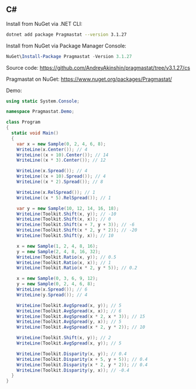 <span id="cs"></span> <!-- [pdf] DELETE -->

## C\#

Install from NuGet via .NET CLI:

```bash
dotnet add package Pragmastat --version 3.1.27
```

Install from NuGet via Package Manager Console:

```ps1
NuGet\Install-Package Pragmastat -Version 3.1.27
```

Source code: https://github.com/AndreyAkinshin/pragmastat/tree/v3.1.27/cs

Pragmastat on NuGet: https://www.nuget.org/packages/Pragmastat/

Demo:

```cs
using static System.Console;

namespace Pragmastat.Demo;

class Program
{
  static void Main()
  {
    var x = new Sample(0, 2, 4, 6, 8);
    WriteLine(x.Center()); // 4
    WriteLine((x + 10).Center()); // 14
    WriteLine((x * 3).Center()); // 12

    WriteLine(x.Spread()); // 4
    WriteLine((x + 10).Spread()); // 4
    WriteLine((x * 2).Spread()); // 8

    WriteLine(x.RelSpread()); // 1
    WriteLine((x * 5).RelSpread()); // 1

    var y = new Sample(10, 12, 14, 16, 18);
    WriteLine(Toolkit.Shift(x, y)); // -10
    WriteLine(Toolkit.Shift(x, x)); // 0
    WriteLine(Toolkit.Shift(x + 7, y + 3)); // -6
    WriteLine(Toolkit.Shift(x * 2, y * 2)); // -20
    WriteLine(Toolkit.Shift(y, x)); // 10

    x = new Sample(1, 2, 4, 8, 16);
    y = new Sample(2, 4, 8, 16, 32);
    WriteLine(Toolkit.Ratio(x, y)); // 0.5
    WriteLine(Toolkit.Ratio(x, x)); // 1
    WriteLine(Toolkit.Ratio(x * 2, y * 5)); // 0.2

    x = new Sample(0, 3, 6, 9, 12);
    y = new Sample(0, 2, 4, 6, 8);
    WriteLine(x.Spread()); // 6
    WriteLine(y.Spread()); // 4

    WriteLine(Toolkit.AvgSpread(x, y)); // 5
    WriteLine(Toolkit.AvgSpread(x, x)); // 6
    WriteLine(Toolkit.AvgSpread(x * 2, x * 3)); // 15
    WriteLine(Toolkit.AvgSpread(y, x)); // 5
    WriteLine(Toolkit.AvgSpread(x * 2, y * 2)); // 10

    WriteLine(Toolkit.Shift(x, y)); // 2
    WriteLine(Toolkit.AvgSpread(x, y)); // 5

    WriteLine(Toolkit.Disparity(x, y)); // 0.4
    WriteLine(Toolkit.Disparity(x + 5, y + 5)); // 0.4
    WriteLine(Toolkit.Disparity(x * 2, y * 2)); // 0.4
    WriteLine(Toolkit.Disparity(y, x)); // -0.4
  }
}
```